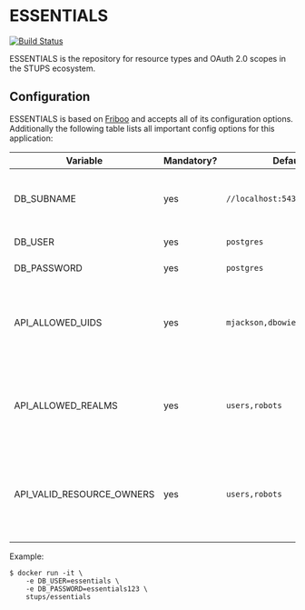 # ESSENTIALS

[![Build Status](https://travis-ci.org/zalando-stups/essentials.svg?branch=master)](https://travis-ci.org/zalando-stups/essentials)

ESSENTIALS is the repository for resource types and OAuth 2.0 scopes in the STUPS ecosystem.

## Configuration

ESSENTIALS is based on [Friboo](https://github.com/zalando-stups/friboo) and accepts all of its configuration options.
Additionally the following table lists all important config options for this application:

Variable                   | Mandatory? | Default                       | Description
-------------------------- | ---------- | ----------------------------- | -----------
DB_SUBNAME                 | yes        | `//localhost:5432/essentials` | JDBC connection information of your database.
DB_USER                    | yes        | `postgres`                    | Database user.
DB_PASSWORD                | yes        | `postgres`                    | Database password.
API_ALLOWED_UIDS          | yes        | `mjackson,dbowie`             | comma-separated list of user ids that have write access to this API
API_ALLOWED_REALMS        | yes        | `users,robots`                | comma-separated list of realms that have read access to this API
API_VALID_RESOURCE_OWNERS | yes        | `users,robots`                | comma-separated list of resource owners, used for input validation

Example:

```
$ docker run -it \
    -e DB_USER=essentials \
    -e DB_PASSWORD=essentials123 \
    stups/essentials
```
